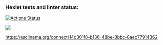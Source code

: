 ### Hexlet tests and linter status:
[![Actions Status](https://github.com/aabelyaev/php-project-45/actions/workflows/hexlet-check.yml/badge.svg)](https://github.com/aabelyaev/php-project-45/actions)

<a href="https://codeclimate.com/github/aabelyaev/php-project-45/maintainability"><img src="https://api.codeclimate.com/v1/badges/c63ee6002724df9772b3/maintainability" /></a>

https://asciinema.org/connect/14c301f8-b136-48be-8bbc-8aec77914362